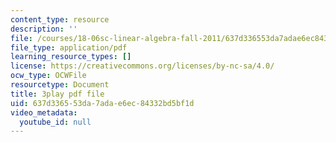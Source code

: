 ```yaml
---
content_type: resource
description: ''
file: /courses/18-06sc-linear-algebra-fall-2011/637d336553da7adae6ec84332bd5bf1d_J7DzL2_Na80.pdf
file_type: application/pdf
learning_resource_types: []
license: https://creativecommons.org/licenses/by-nc-sa/4.0/
ocw_type: OCWFile
resourcetype: Document
title: 3play pdf file
uid: 637d3365-53da-7ada-e6ec-84332bd5bf1d
video_metadata:
  youtube_id: null
---
```

